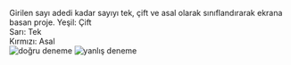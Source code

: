 Girilen sayı adedi kadar sayıyı tek, çift ve asal olarak sınıflandırarak ekrana basan proje.
Yeşil: Çift  
Sarı: Tek  
Kırmızı: Asal  
![doğru deneme](https://user-images.githubusercontent.com/92647890/181308135-f401991b-fb3e-473a-b09b-b2442725eed4.png)
![yanlış deneme](https://user-images.githubusercontent.com/92647890/181308158-b071feaa-ceb1-4490-90bd-7b23f2a93916.png)
